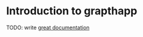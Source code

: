 # Introduction to grapthapp

TODO: write [great documentation](http://jacobian.org/writing/what-to-write/)
